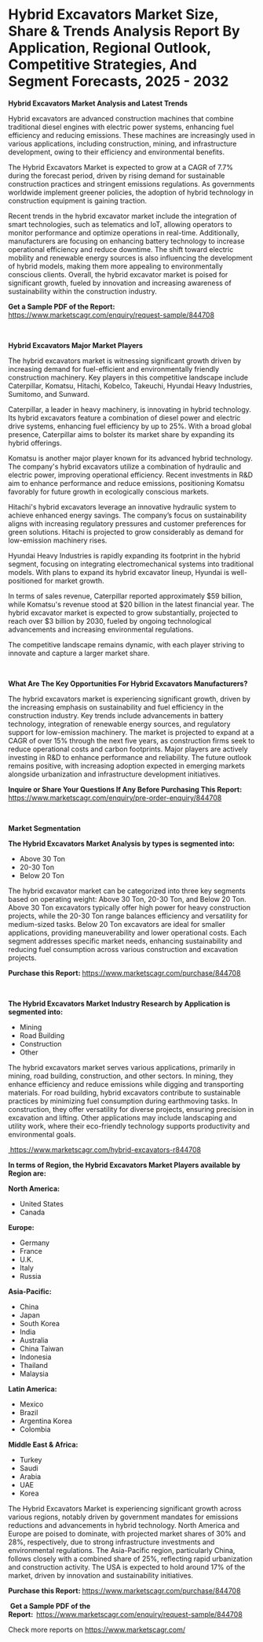 <p><h1>Hybrid Excavators Market Size, Share & Trends Analysis Report By Application, Regional Outlook, Competitive Strategies, And Segment Forecasts, 2025 - 2032</h1></p><p><strong>Hybrid Excavators Market Analysis and Latest Trends</strong></p>
<p><p>Hybrid excavators are advanced construction machines that combine traditional diesel engines with electric power systems, enhancing fuel efficiency and reducing emissions. These machines are increasingly used in various applications, including construction, mining, and infrastructure development, owing to their efficiency and environmental benefits.</p><p>The Hybrid Excavators Market is expected to grow at a CAGR of 7.7% during the forecast period, driven by rising demand for sustainable construction practices and stringent emissions regulations. As governments worldwide implement greener policies, the adoption of hybrid technology in construction equipment is gaining traction.</p><p>Recent trends in the hybrid excavator market include the integration of smart technologies, such as telematics and IoT, allowing operators to monitor performance and optimize operations in real-time. Additionally, manufacturers are focusing on enhancing battery technology to increase operational efficiency and reduce downtime. The shift toward electric mobility and renewable energy sources is also influencing the development of hybrid models, making them more appealing to environmentally conscious clients. Overall, the hybrid excavator market is poised for significant growth, fueled by innovation and increasing awareness of sustainability within the construction industry.</p></p>
<p><strong>Get a Sample PDF of the Report:&nbsp;</strong> <a href="https://www.marketscagr.com/enquiry/request-sample/844708?utm_campaign=2480&utm_medium=2&utm_source=Github&utm_content=ia&utm_term=08042025&utm_id=hybrid-excavators">https://www.marketscagr.com/enquiry/request-sample/844708</a></p>
<p>&nbsp;</p>
<p><strong>Hybrid Excavators Major Market Players</strong></p>
<p><p>The hybrid excavators market is witnessing significant growth driven by increasing demand for fuel-efficient and environmentally friendly construction machinery. Key players in this competitive landscape include Caterpillar, Komatsu, Hitachi, Kobelco, Takeuchi, Hyundai Heavy Industries, Sumitomo, and Sunward.</p><p>Caterpillar, a leader in heavy machinery, is innovating in hybrid technology. Its hybrid excavators feature a combination of diesel power and electric drive systems, enhancing fuel efficiency by up to 25%. With a broad global presence, Caterpillar aims to bolster its market share by expanding its hybrid offerings.</p><p>Komatsu is another major player known for its advanced hybrid technology. The company's hybrid excavators utilize a combination of hydraulic and electric power, improving operational efficiency. Recent investments in R&D aim to enhance performance and reduce emissions, positioning Komatsu favorably for future growth in ecologically conscious markets.</p><p>Hitachi's hybrid excavators leverage an innovative hydraulic system to achieve enhanced energy savings. The company’s focus on sustainability aligns with increasing regulatory pressures and customer preferences for green solutions. Hitachi is projected to grow considerably as demand for low-emission machinery rises.</p><p>Hyundai Heavy Industries is rapidly expanding its footprint in the hybrid segment, focusing on integrating electromechanical systems into traditional models. With plans to expand its hybrid excavator lineup, Hyundai is well-positioned for market growth.</p><p>In terms of sales revenue, Caterpillar reported approximately $59 billion, while Komatsu's revenue stood at $20 billion in the latest financial year. The hybrid excavator market is expected to grow substantially, projected to reach over $3 billion by 2030, fueled by ongoing technological advancements and increasing environmental regulations. </p><p>The competitive landscape remains dynamic, with each player striving to innovate and capture a larger market share.</p></p>
<p>&nbsp;</p>
<p><strong>What Are The Key Opportunities For Hybrid Excavators Manufacturers?</strong></p>
<p><p>The hybrid excavators market is experiencing significant growth, driven by the increasing emphasis on sustainability and fuel efficiency in the construction industry. Key trends include advancements in battery technology, integration of renewable energy sources, and regulatory support for low-emission machinery. The market is projected to expand at a CAGR of over 15% through the next five years, as construction firms seek to reduce operational costs and carbon footprints. Major players are actively investing in R&D to enhance performance and reliability. The future outlook remains positive, with increasing adoption expected in emerging markets alongside urbanization and infrastructure development initiatives.</p></p>
<p><strong>Inquire or Share Your Questions If Any Before Purchasing This Report:</strong> <a href="https://www.marketscagr.com/enquiry/pre-order-enquiry/844708?utm_campaign=2480&utm_medium=2&utm_source=Github&utm_content=ia&utm_term=08042025&utm_id=hybrid-excavators">https://www.marketscagr.com/enquiry/pre-order-enquiry/844708</a></p>
<p>&nbsp;</p>
<p><strong>Market Segmentation</strong></p>
<p><strong>The Hybrid Excavators Market Analysis by types is segmented into:</strong></p>
<p><ul><li>Above 30 Ton</li><li>20-30 Ton</li><li>Below 20 Ton</li></ul></p>
<p><p>The hybrid excavator market can be categorized into three key segments based on operating weight: Above 30 Ton, 20-30 Ton, and Below 20 Ton. Above 30 Ton excavators typically offer high power for heavy construction projects, while the 20-30 Ton range balances efficiency and versatility for medium-sized tasks. Below 20 Ton excavators are ideal for smaller applications, providing maneuverability and lower operational costs. Each segment addresses specific market needs, enhancing sustainability and reducing fuel consumption across various construction and excavation projects.</p></p>
<p><strong>Purchase this Report:&nbsp;</strong><a href="https://www.marketscagr.com/purchase/844708?utm_campaign=2480&utm_medium=2&utm_source=Github&utm_content=ia&utm_term=08042025&utm_id=hybrid-excavators">https://www.marketscagr.com/purchase/844708</a></p>
<p>&nbsp;</p>
<p><strong>The Hybrid Excavators Market Industry Research by Application is segmented into:</strong></p>
<p><ul><li>Mining</li><li>Road Building</li><li>Construction</li><li>Other</li></ul></p>
<p><p>The hybrid excavators market serves various applications, primarily in mining, road building, construction, and other sectors. In mining, they enhance efficiency and reduce emissions while digging and transporting materials. For road building, hybrid excavators contribute to sustainable practices by minimizing fuel consumption during earthmoving tasks. In construction, they offer versatility for diverse projects, ensuring precision in excavation and lifting. Other applications may include landscaping and utility work, where their eco-friendly technology supports productivity and environmental goals.</p></p>
<p><a href="https://www.marketscagr.com/hybrid-excavators-r844708?utm_campaign=2480&utm_medium=2&utm_source=Github&utm_content=ia&utm_term=08042025&utm_id=hybrid-excavators">&nbsp;https://www.marketscagr.com/hybrid-excavators-r844708</a></p>
<p><strong>In terms of Region, the Hybrid Excavators Market Players available by Region are:</strong></p>
<p>
    <p> <strong> North America: </strong>
        <ul>
            <li>United States</li>
            <li>Canada</li>
        </ul>
        </p> 
    <p> <strong> Europe: </strong>
        <ul>
            <li>Germany</li>
            <li>France</li>
            <li>U.K.</li>
            <li>Italy</li>
            <li>Russia</li>
        </ul>
        </p> 
    <p> <strong> Asia-Pacific: </strong>
        <ul>
            <li>China</li>
            <li>Japan</li>
            <li>South Korea</li>
            <li>India</li>
            <li>Australia</li>
            <li>China Taiwan</li>
            <li>Indonesia</li>
            <li>Thailand</li>
            <li>Malaysia</li>
        </ul>
        </p> 
    <p> <strong> Latin America: </strong>
        <ul>
            <li>Mexico</li>
            <li>Brazil</li>
            <li>Argentina Korea</li>
            <li>Colombia</li>
        </ul>
        </p> 
    <p> <strong> Middle East & Africa: </strong>
        <ul>
            <li>Turkey</li>
            <li>Saudi</li>
            <li>Arabia</li>
            <li>UAE</li>
            <li>Korea</li>
        </ul>
    </p>
    </p>
<p><p>The Hybrid Excavators Market is experiencing significant growth across various regions, notably driven by government mandates for emissions reductions and advancements in hybrid technology. North America and Europe are poised to dominate, with projected market shares of 30% and 28%, respectively, due to strong infrastructure investments and environmental regulations. The Asia-Pacific region, particularly China, follows closely with a combined share of 25%, reflecting rapid urbanization and construction activity. The USA is expected to hold around 17% of the market, driven by innovation and sustainability initiatives.</p></p>
<p><strong>Purchase this Report: </strong><a href="https://www.marketscagr.com/purchase/844708?utm_campaign=2480&utm_medium=2&utm_source=Github&utm_content=ia&utm_term=08042025&utm_id=hybrid-excavators">https://www.marketscagr.com/purchase/844708</a></p>
<p>&nbsp;<strong>Get a Sample PDF of the Report:&nbsp;&nbsp;</strong><a href="https://www.marketscagr.com/enquiry/request-sample/844708?utm_campaign=2480&utm_medium=2&utm_source=Github&utm_content=ia&utm_term=08042025&utm_id=hybrid-excavators">https://www.marketscagr.com/enquiry/request-sample/844708</a></p>
<p><strong></strong></p>
<p>Check more reports on <a href="https://www.marketscagr.com/?utm_campaign=2480&utm_medium=2&utm_source=Github&utm_content=ia&utm_term=08042025&utm_id=hybrid-excavators">https://www.marketscagr.com/</a></p>